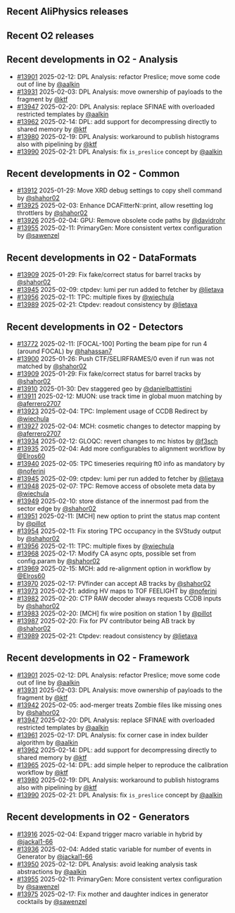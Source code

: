 ## Recent AliPhysics releases
## Recent O2 releases
## Recent developments in O2 - Analysis
- [\#13901](https://github.com/AliceO2Group/AliceO2/pull/13901) 2025-02-12: DPL Analysis: refactor Preslice; move some code out of line by [@aalkin](https://github.com/aalkin)
- [\#13931](https://github.com/AliceO2Group/AliceO2/pull/13931) 2025-02-03: DPL Analysis: move ownership of payloads to the fragment by [@ktf](https://github.com/ktf)
- [\#13947](https://github.com/AliceO2Group/AliceO2/pull/13947) 2025-02-20: DPL Analysis: replace SFINAE with overloaded restricted templates by [@aalkin](https://github.com/aalkin)
- [\#13962](https://github.com/AliceO2Group/AliceO2/pull/13962) 2025-02-14: DPL: add support for decompressing directly to shared memory by [@ktf](https://github.com/ktf)
- [\#13980](https://github.com/AliceO2Group/AliceO2/pull/13980) 2025-02-19: DPL Analysis: workaround to publish histograms also with pipelining by [@ktf](https://github.com/ktf)
- [\#13990](https://github.com/AliceO2Group/AliceO2/pull/13990) 2025-02-21: DPL Analysis: fix `is_preslice` concept by [@aalkin](https://github.com/aalkin)
## Recent developments in O2 - Common
- [\#13912](https://github.com/AliceO2Group/AliceO2/pull/13912) 2025-01-29: Move XRD debug settings to copy shell command by [@shahor02](https://github.com/shahor02)
- [\#13925](https://github.com/AliceO2Group/AliceO2/pull/13925) 2025-02-03: Enhance DCAFitterN::print, allow resetting log throttlers by [@shahor02](https://github.com/shahor02)
- [\#13926](https://github.com/AliceO2Group/AliceO2/pull/13926) 2025-02-04: GPU: Remove obsolete code paths by [@davidrohr](https://github.com/davidrohr)
- [\#13955](https://github.com/AliceO2Group/AliceO2/pull/13955) 2025-02-11: PrimaryGen: More consistent vertex configuration by [@sawenzel](https://github.com/sawenzel)
## Recent developments in O2 - DataFormats
- [\#13909](https://github.com/AliceO2Group/AliceO2/pull/13909) 2025-01-29: Fix fake/correct status for barrel tracks by [@shahor02](https://github.com/shahor02)
- [\#13945](https://github.com/AliceO2Group/AliceO2/pull/13945) 2025-02-09: ctpdev: lumi per run added to fetcher by [@lietava](https://github.com/lietava)
- [\#13956](https://github.com/AliceO2Group/AliceO2/pull/13956) 2025-02-11: TPC: multiple fixes by [@wiechula](https://github.com/wiechula)
- [\#13989](https://github.com/AliceO2Group/AliceO2/pull/13989) 2025-02-21: Ctpdev: readout consistency by [@lietava](https://github.com/lietava)
## Recent developments in O2 - Detectors
- [\#13772](https://github.com/AliceO2Group/AliceO2/pull/13772) 2025-02-11: [FOCAL-100] Porting the beam pipe for run 4 (around FOCAL) by [@hahassan7](https://github.com/hahassan7)
- [\#13900](https://github.com/AliceO2Group/AliceO2/pull/13900) 2025-01-26: Push CTF/SELIRFRAMES/0 even if run was not matched by [@shahor02](https://github.com/shahor02)
- [\#13909](https://github.com/AliceO2Group/AliceO2/pull/13909) 2025-01-29: Fix fake/correct status for barrel tracks by [@shahor02](https://github.com/shahor02)
- [\#13910](https://github.com/AliceO2Group/AliceO2/pull/13910) 2025-01-30: Dev staggered geo by [@danielbattistini](https://github.com/danielbattistini)
- [\#13911](https://github.com/AliceO2Group/AliceO2/pull/13911) 2025-02-12: MUON: use track time in global muon matching by [@aferrero2707](https://github.com/aferrero2707)
- [\#13923](https://github.com/AliceO2Group/AliceO2/pull/13923) 2025-02-04: TPC: Implement usage of CCDB Redirect by [@wiechula](https://github.com/wiechula)
- [\#13927](https://github.com/AliceO2Group/AliceO2/pull/13927) 2025-02-04: MCH: cosmetic changes to detector mapping by [@aferrero2707](https://github.com/aferrero2707)
- [\#13934](https://github.com/AliceO2Group/AliceO2/pull/13934) 2025-02-12: GLOQC: revert changes to mc histos by [@f3sch](https://github.com/f3sch)
- [\#13935](https://github.com/AliceO2Group/AliceO2/pull/13935) 2025-02-04: Add more configurables to alignment workflow by [@Elros60](https://github.com/Elros60)
- [\#13940](https://github.com/AliceO2Group/AliceO2/pull/13940) 2025-02-05: TPC timeseries requiring ft0 info as mandatory by [@noferini](https://github.com/noferini)
- [\#13945](https://github.com/AliceO2Group/AliceO2/pull/13945) 2025-02-09: ctpdev: lumi per run added to fetcher by [@lietava](https://github.com/lietava)
- [\#13948](https://github.com/AliceO2Group/AliceO2/pull/13948) 2025-02-07: TPC: Remove access of obsolete meta data by [@wiechula](https://github.com/wiechula)
- [\#13949](https://github.com/AliceO2Group/AliceO2/pull/13949) 2025-02-10: store distance of the innermost pad from the sector edge by [@shahor02](https://github.com/shahor02)
- [\#13951](https://github.com/AliceO2Group/AliceO2/pull/13951) 2025-02-11: [MCH] new option to print the status map content by [@pillot](https://github.com/pillot)
- [\#13954](https://github.com/AliceO2Group/AliceO2/pull/13954) 2025-02-11: Fix storing TPC occupancy in the SVStudy output by [@shahor02](https://github.com/shahor02)
- [\#13956](https://github.com/AliceO2Group/AliceO2/pull/13956) 2025-02-11: TPC: multiple fixes by [@wiechula](https://github.com/wiechula)
- [\#13968](https://github.com/AliceO2Group/AliceO2/pull/13968) 2025-02-17: Modify CA async opts, possible set from config.param by [@shahor02](https://github.com/shahor02)
- [\#13969](https://github.com/AliceO2Group/AliceO2/pull/13969) 2025-02-15: MCH: add re-alignment option in workflow by [@Elros60](https://github.com/Elros60)
- [\#13970](https://github.com/AliceO2Group/AliceO2/pull/13970) 2025-02-17: PVfinder can accept AB tracks by [@shahor02](https://github.com/shahor02)
- [\#13973](https://github.com/AliceO2Group/AliceO2/pull/13973) 2025-02-21: adding HV maps to TOF FEELIGHT by [@noferini](https://github.com/noferini)
- [\#13982](https://github.com/AliceO2Group/AliceO2/pull/13982) 2025-02-20: CTP RAW decoder always requests CCDB inputs by [@shahor02](https://github.com/shahor02)
- [\#13983](https://github.com/AliceO2Group/AliceO2/pull/13983) 2025-02-20: [MCH] fix wire position on station 1 by [@pillot](https://github.com/pillot)
- [\#13987](https://github.com/AliceO2Group/AliceO2/pull/13987) 2025-02-20: Fix for PV contributor being AB track by [@shahor02](https://github.com/shahor02)
- [\#13989](https://github.com/AliceO2Group/AliceO2/pull/13989) 2025-02-21: Ctpdev: readout consistency by [@lietava](https://github.com/lietava)
## Recent developments in O2 - Framework
- [\#13901](https://github.com/AliceO2Group/AliceO2/pull/13901) 2025-02-12: DPL Analysis: refactor Preslice; move some code out of line by [@aalkin](https://github.com/aalkin)
- [\#13931](https://github.com/AliceO2Group/AliceO2/pull/13931) 2025-02-03: DPL Analysis: move ownership of payloads to the fragment by [@ktf](https://github.com/ktf)
- [\#13942](https://github.com/AliceO2Group/AliceO2/pull/13942) 2025-02-05: aod-merger treats Zombie files like missing ones by [@shahor02](https://github.com/shahor02)
- [\#13947](https://github.com/AliceO2Group/AliceO2/pull/13947) 2025-02-20: DPL Analysis: replace SFINAE with overloaded restricted templates by [@aalkin](https://github.com/aalkin)
- [\#13961](https://github.com/AliceO2Group/AliceO2/pull/13961) 2025-02-17: DPL Analysis: fix corner case in index builder algorithm by [@aalkin](https://github.com/aalkin)
- [\#13962](https://github.com/AliceO2Group/AliceO2/pull/13962) 2025-02-14: DPL: add support for decompressing directly to shared memory by [@ktf](https://github.com/ktf)
- [\#13965](https://github.com/AliceO2Group/AliceO2/pull/13965) 2025-02-14: DPL: add simple helper to reproduce the calibration workflow by [@ktf](https://github.com/ktf)
- [\#13980](https://github.com/AliceO2Group/AliceO2/pull/13980) 2025-02-19: DPL Analysis: workaround to publish histograms also with pipelining by [@ktf](https://github.com/ktf)
- [\#13990](https://github.com/AliceO2Group/AliceO2/pull/13990) 2025-02-21: DPL Analysis: fix `is_preslice` concept by [@aalkin](https://github.com/aalkin)
## Recent developments in O2 - Generators
- [\#13916](https://github.com/AliceO2Group/AliceO2/pull/13916) 2025-02-04: Expand trigger macro variable in hybrid by [@jackal1-66](https://github.com/jackal1-66)
- [\#13936](https://github.com/AliceO2Group/AliceO2/pull/13936) 2025-02-04: Added static variable for number of events in Generator by [@jackal1-66](https://github.com/jackal1-66)
- [\#13950](https://github.com/AliceO2Group/AliceO2/pull/13950) 2025-02-12: DPL Analysis: avoid leaking analysis task abstractions by [@aalkin](https://github.com/aalkin)
- [\#13955](https://github.com/AliceO2Group/AliceO2/pull/13955) 2025-02-11: PrimaryGen: More consistent vertex configuration by [@sawenzel](https://github.com/sawenzel)
- [\#13975](https://github.com/AliceO2Group/AliceO2/pull/13975) 2025-02-17: Fix mother and daughter indices in generator cocktails by [@sawenzel](https://github.com/sawenzel)
